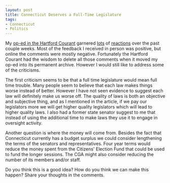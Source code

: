 ```yaml
---
layout: post
title: Connecticut Deserves a Full-Time Legislature
tags: 
- Connecticut
- Politics
---
```

My [op-ed in the Hartford Courant](http://articles.courant.com/2013-08-06/news/hc-op-fresh-talk-full-time-legislature-needed-20130806_1_state-legislature-state-representative-taxpayers) garnered [lots](http://www.ctvoterscount.org/connecticut-deserves-a-fully-transparent-and-deliberative-legislature/) of [reactions](http://www.raisinghale.com/2013/08/07/a-full-time-legislature-would-mean-full-time-trouble-for-connecticut/) over the past couple weeks. Most of the feedback I received in person was positive, but online the comments were mostly negative. Fortunately the Hartford Courant had the wisdom to delete all those comments when it moved my op-ed into its permanent archive. However I would still like to address some of the criticisms.

The first criticism seems to be that a full time legislature would mean full time trouble. Many people seem to believe that each law makes things worse instead of better. However I have not seen evidence to suggest each law will definitely make us worse off. The quality of laws is both an objective and subjective thing, and as I mentioned in the article, if we pay our legislators more we will get higher quality legislators which will lead to higher quality laws. I also had a former state senator suggest to me that instead of using the additional time to make laws they use it to engage in oversight activity. 

Another question is where the money will come from. Besides the fact that Connecticut currently has a budget surplus we could consider lengthening the terms of the senators and representatives. Four year terms would reduce the money spent from the Citizens' Election Fund that could be used to fund the longer sessions. The CGA might also consider reducing the number of its members and/or staff. 

Do you think this is a good idea? How do you think we can make this happen? Share your thoughts in the comments.
